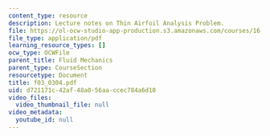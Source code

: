 ```yaml
---
content_type: resource
description: Lecture notes on Thin Airfoil Analysis Problem.
file: https://ol-ocw-studio-app-production.s3.amazonaws.com/courses/16-01-unified-engineering-i-ii-iii-iv-fall-2005-spring-2006/d721171c42af48a056aaccec784a6d10_f03_0304.pdf
file_type: application/pdf
learning_resource_types: []
ocw_type: OCWFile
parent_title: Fluid Mechanics
parent_type: CourseSection
resourcetype: Document
title: f03_0304.pdf
uid: d721171c-42af-48a0-56aa-ccec784a6d10
video_files:
  video_thumbnail_file: null
video_metadata:
  youtube_id: null
---
```

